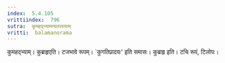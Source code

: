 ```yaml
---
index:  5.4.105
vrittiindex:  796
sutra:  कुमहद्भ्यामन्यतरस्याम्
vritti:  balamanorama 
---
```


कुमहद्भ्याम्। कुब्राहृएति। टजभावे रूपम्। `कुगतिप्रादयः' इति समासः। कुब्राहृ इति। टचि रूपं, टिलोपः।

